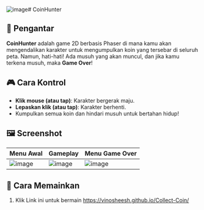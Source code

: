 ![image](https://github.com/user-attachments/assets/50527907-beb9-44ec-9b69-1bed6f5d8a17)# CoinHunter

## 📖 Pengantar
**CoinHunter** adalah game 2D berbasis Phaser di mana kamu akan mengendalikan karakter untuk mengumpulkan koin yang tersebar di seluruh peta. Namun, hati-hati! Ada musuh yang akan muncul, dan jika kamu terkena musuh, maka **Game Over**!

## 🎮 Cara Kontrol
- **Klik mouse (atau tap)**: Karakter bergerak maju.
- **Lepaskan klik (atau tap)**: Karakter berhenti.
- Kumpulkan semua koin dan hindari musuh untuk bertahan hidup!

## 🖼️ Screenshot

| Menu Awal | Gameplay | Menu Game Over |
|-----------|----------|----------------|
| ![image](https://github.com/user-attachments/assets/338a4629-de3f-48c9-8fb4-8d185dc21139)| ![image](https://github.com/user-attachments/assets/a18903ea-ea20-492b-935b-49f65d7dc36c) |![image](https://github.com/user-attachments/assets/4f91a5fa-11f7-4e2f-83ed-ad553babdcf1) |

## 🚀 Cara Memainkan
1. Klik Link ini untuk bermain
   https://vinosheesh.github.io/Collect-Coin/
